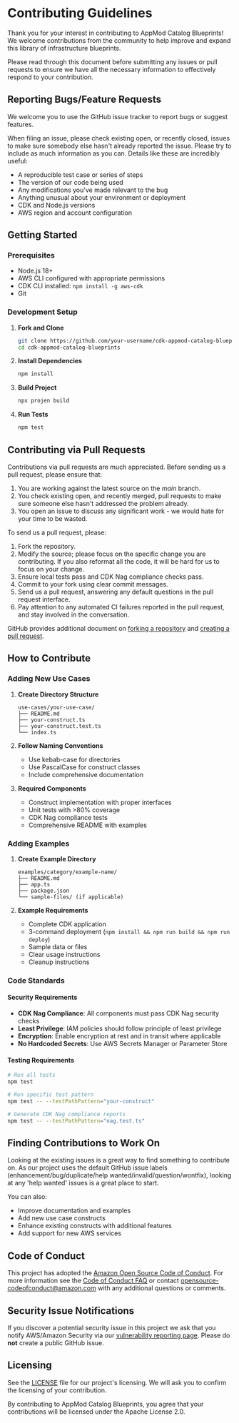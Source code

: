 # Contributing Guidelines

Thank you for your interest in contributing to AppMod Catalog Blueprints! We welcome contributions from the community to help improve and expand this library of infrastructure blueprints.

Please read through this document before submitting any issues or pull requests to ensure we have all the necessary information to effectively respond to your contribution.

## Reporting Bugs/Feature Requests

We welcome you to use the GitHub issue tracker to report bugs or suggest features.

When filing an issue, please check existing open, or recently closed, issues to make sure somebody else hasn't already reported the issue. Please try to include as much information as you can. Details like these are incredibly useful:

* A reproducible test case or series of steps
* The version of our code being used
* Any modifications you've made relevant to the bug
* Anything unusual about your environment or deployment
* CDK and Node.js versions
* AWS region and account configuration

## Getting Started

### Prerequisites

- Node.js 18+
- AWS CLI configured with appropriate permissions
- CDK CLI installed: `npm install -g aws-cdk`
- Git

### Development Setup

1. **Fork and Clone**
   ```bash
   git clone https://github.com/your-username/cdk-appmod-catalog-blueprints.git
   cd cdk-appmod-catalog-blueprints
   ```

2. **Install Dependencies**
   ```bash
   npm install
   ```

3. **Build Project**
   ```bash
   npx projen build
   ```

4. **Run Tests**
   ```bash
   npm test
   ```

## Contributing via Pull Requests

Contributions via pull requests are much appreciated. Before sending us a pull request, please ensure that:

1. You are working against the latest source on the *main* branch.
2. You check existing open, and recently merged, pull requests to make sure someone else hasn't addressed the problem already.
3. You open an issue to discuss any significant work - we would hate for your time to be wasted.

To send us a pull request, please:

1. Fork the repository.
2. Modify the source; please focus on the specific change you are contributing. If you also reformat all the code, it will be hard for us to focus on your change.
3. Ensure local tests pass and CDK Nag compliance checks pass.
4. Commit to your fork using clear commit messages.
5. Send us a pull request, answering any default questions in the pull request interface.
6. Pay attention to any automated CI failures reported in the pull request, and stay involved in the conversation.

GitHub provides additional document on [forking a repository](https://help.github.com/articles/fork-a-repo/) and [creating a pull request](https://help.github.com/articles/creating-a-pull-request/).

## How to Contribute

### Adding New Use Cases

1. **Create Directory Structure**
   ```
   use-cases/your-use-case/
   ├── README.md
   ├── your-construct.ts
   ├── your-construct.test.ts
   └── index.ts
   ```

2. **Follow Naming Conventions**
   - Use kebab-case for directories
   - Use PascalCase for construct classes
   - Include comprehensive documentation

3. **Required Components**
   - Construct implementation with proper interfaces
   - Unit tests with >80% coverage
   - CDK Nag compliance tests
   - Comprehensive README with examples

### Adding Examples

1. **Create Example Directory**
   ```
   examples/category/example-name/
   ├── README.md
   ├── app.ts
   ├── package.json
   └── sample-files/ (if applicable)
   ```

2. **Example Requirements**
   - Complete CDK application
   - 3-command deployment (`npm install && npm run build && npm run deploy`)
   - Sample data or files
   - Clear usage instructions
   - Cleanup instructions

### Code Standards

#### Security Requirements
- **CDK Nag Compliance**: All components must pass CDK Nag security checks
- **Least Privilege**: IAM policies should follow principle of least privilege
- **Encryption**: Enable encryption at rest and in transit where applicable
- **No Hardcoded Secrets**: Use AWS Secrets Manager or Parameter Store

#### Testing Requirements
```bash
# Run all tests
npm test

# Run specific test pattern
npm test -- --testPathPattern="your-construct"

# Generate CDK Nag compliance reports
npm test -- --testPathPattern="nag.test.ts"
```

## Finding Contributions to Work On

Looking at the existing issues is a great way to find something to contribute on. As our project uses the default GitHub issue labels (enhancement/bug/duplicate/help wanted/invalid/question/wontfix), looking at any 'help wanted' issues is a great place to start.

You can also:
- Improve documentation and examples
- Add new use case constructs
- Enhance existing constructs with additional features
- Add support for new AWS services

## Code of Conduct

This project has adopted the [Amazon Open Source Code of Conduct](https://aws.github.io/code-of-conduct).
For more information see the [Code of Conduct FAQ](https://aws.github.io/code-of-conduct-faq) or contact
opensource-codeofconduct@amazon.com with any additional questions or comments.

## Security Issue Notifications

If you discover a potential security issue in this project we ask that you notify AWS/Amazon Security via our [vulnerability reporting page](http://aws.amazon.com/security/vulnerability-reporting/). Please do **not** create a public GitHub issue.

## Licensing

See the [LICENSE](LICENSE) file for our project's licensing. We will ask you to confirm the licensing of your contribution.

By contributing to AppMod Catalog Blueprints, you agree that your contributions will be licensed under the Apache License 2.0.
